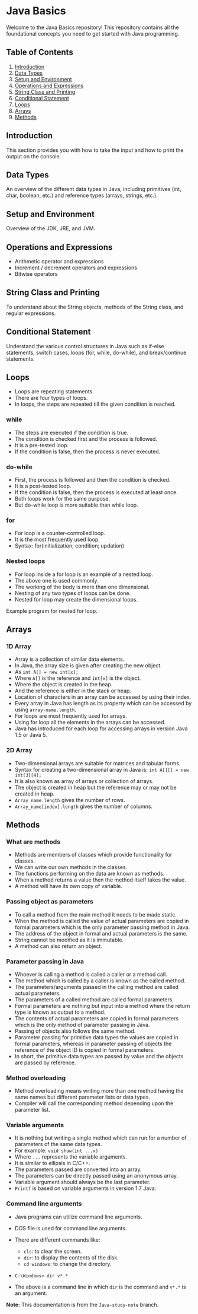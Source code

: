 # Java Basics

Welcome to the Java Basics repository! This repository contains all the foundational concepts you need to get started with Java programming.

## Table of Contents

1. [Introduction](#introduction)
2. [Data Types](#data-types)
3. [Setup and Environment](#setup-and-environment)
4. [Operations and Expressions](#operations-and-expressions)
5. [String Class and Printing](#string-class-and-printing)
6. [Conditional Statement](#conditional-statement)
7. [Loops](#loops)
8. [Arrays](#arrays)
9. [Methods](#methods)


## Introduction
This section provides you with how to take the input and how to print the output on the console.


## Data Types

An overview of the different data types in Java, including primitives (int, char, boolean, etc.) and reference types (arrays, strings, etc.).

## Setup and Environment

Overview of the JDK, JRE, and JVM.

## Operations and Expressions

- Arithmetic operator and expressions
- Increment / decrement operators and expressions
- Bitwise operators

## String Class and Printing

To understand about the String objects, methods of the String class, and regular expressions.

## Conditional Statement

Understand the various control structures in Java such as if-else statements, switch cases, loops (for, while, do-while), and break/continue statements.


## Loops
- Loops are repeating statements.
- There are four types of loops.
- In loops, the steps are repeated till the given condition is reached.

### while
- The steps are executed if the condition is true.
- The condition is checked first and the process is followed.
- It is a pre-tested loop.
- If the condition is false, then the process is never executed.

### do-while
- First, the process is followed and then the condition is checked.
- It is a post-tested loop.
- If the condition is false, then the process is executed at least once.
- Both loops work for the same purpose.
- But do-while loop is more suitable than while loop.

### for
- For loop is a counter-controlled loop.
- It is the most frequently used loop.
- Syntax: for(initialization; condition; updation)

### Nested loops
- For loop inside a for loop is an example of a nested loop.
- The above one is used commonly.
- The working of the body is more than one dimensional.
- Nesting of any two types of loops can be done.
- Nested for loop may create the dimensional loops.

Example program for nested for loop.

## Arrays
### 1D Array
- Array is a collection of similar data elements.
- In Java, the array size is given after creating the new object.
- As `int A[] = new int[x];`
- Where `A[]` is the reference and `int[x]` is the object.
- Where the object is created in the heap.
- And the reference is either in the stack or heap.
- Location of characters in an array can be accessed by using their index.
- Every array in Java has length as its property which can be accessed by using `array-name.length`.
- For loops are most frequently used for arrays.
- Using for loop all the elements in the arrays can be accessed.
- Java has introduced for each loop for accessing arrays in version Java 1.5 or Java 5.

### 2D Array
- Two-dimensional arrays are suitable for matrices and tabular forms.
- Syntax for creating a two-dimensional array in Java is: `int A[][] = new int[3][4];`
- It is also known as array of arrays or collection of arrays.
- The object is created in heap but the reference may or may not be created in heap.
- `Array_name.length` gives the number of rows.
- `Array_name[index].length` gives the number of columns.

## Methods
### What are methods
- Methods are members of classes which provide functionality for classes.
- We can write our own methods in the classes.
- The functions performing on the data are known as methods.
- When a method returns a value then the method itself takes the value.
- A method will have its own copy of variable.

### Passing object as parameters
- To call a method from the main method it needs to be made static.
- When the method is called the value of actual parameters are copied in formal parameters which is the only parameter passing method in Java.
- The address of the object in formal and actual parameters is the same.
- String cannot be modified as it is immutable.
- A method can also return an object.

### Parameter passing in Java
- Whoever is calling a method is called a caller or a method call.
- The method which is called by a caller is known as the called method.
- The parameters/arguments passed in the calling method are called actual parameters.
- The parameters of a called method are called formal parameters.
- Formal parameters are nothing but input into a method where the return type is known as output to a method.
- The contents of actual parameters are copied in formal parameters which is the only method of parameter passing in Java.
- Passing of objects also follows the same method.
- Parameter passing for primitive data types the values are copied in formal parameters, whereas in parameter passing of objects the reference of the object ID is copied in formal parameters.
- In short, the primitive data types are passed by value and the objects are passed by reference.

### Method overloading
- Method overloading means writing more than one method having the same names but different parameter lists or data types.
- Compiler will call the corresponding method depending upon the parameter list.

### Variable arguments
- It is nothing but writing a single method which can run for a number of parameters of the same data types.
- For example: `void show(int ...x)`
- Where `...` represents the variable arguments.
- It is similar to ellipsis in C/C++.
- The parameters passed are converted into an array.
- The parameters can be directly passed using an anonymous array.
- Variable argument should always be the last parameter.
- `Printf` is based on variable arguments in version 1.7 Java.

### Command line arguments
- Java programs can utilize command line arguments.
- DOS file is used for command line arguments.
- There are different commands like:
  - `cls`: to clear the screen.
  - `dir`: to display the contents of the disk.
  - `cd windows`: to change the directory.

- `C:\Windows> dir v*.*`
- The above is a command line in which `dir` is the command and `v*.*` is an argument.

**Note:** This documentation is from the `Java-study-note` branch.

